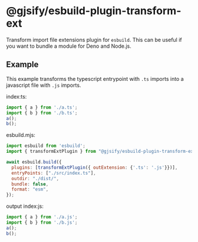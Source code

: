 # @gjsify/esbuild-plugin-transform-ext

Transform import file extensions plugin for `esbuild`.
This can be useful if you want to bundle a module for Deno and Node.js. 

## Example

This example transforms the typescript entrypoint with `.ts` imports into a javascript file with `.js` imports.

index:ts:
```ts
import { a } from './a.ts';
import { b } from './b.ts';
a();
b();
```

esbuild.mjs:
```js
import esbuild from 'esbuild';
import { transformExtPlugin } from "@gjsify/esbuild-plugin-transform-ext";

await esbuild.build({
  plugins: [transformExtPlugin({ outExtension: {'.ts': '.js'}})],
  entryPoints: ["./src/index.ts"],
  outdir: "./dist/",
  bundle: false,
  format: "esm",
});
```

output index:js:
```ts
import { a } from './a.js';
import { b } from './b.js';
a();
b();
```